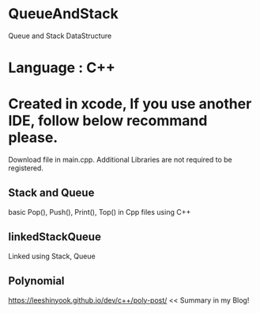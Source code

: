 # QueueAndStack
Queue and Stack DataStructure

# Language : C++

# Created in xcode, If you use another IDE, follow below recommand please.
Download file in main.cpp.
Additional Libraries are not required to be registered.

## Stack and Queue
basic Pop(), Push(), Print(), Top() in Cpp files using C++

## linkedStackQueue
Linked using Stack, Queue

## Polynomial
https://leeshinyook.github.io/dev/c++/poly-post/ << Summary in my Blog!